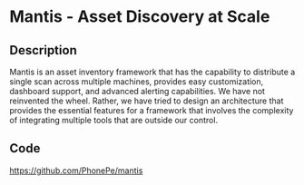 # Mantis - Asset Discovery at Scale

## Description
Mantis is an asset inventory framework that has the capability to distribute a single scan across multiple machines, provides easy customization, dashboard support, and advanced alerting capabilities. We have not reinvented the wheel. Rather, we have tried to design an architecture that provides the essential features for a framework that involves the complexity of integrating multiple tools that are outside our control.

## Code
https://github.com/PhonePe/mantis
